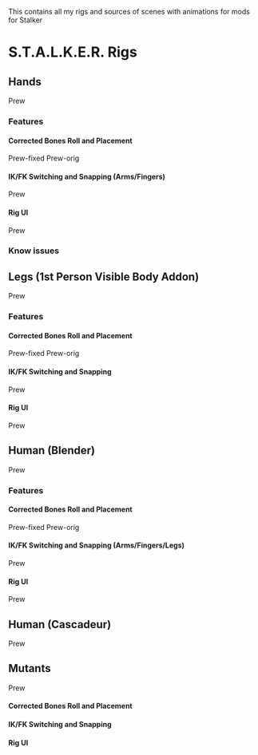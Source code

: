 This contains all my rigs and sources of scenes with animations for mods for Stalker
# S.T.A.L.K.E.R. Rigs
## Hands
Prew
### Features
#### Corrected Bones Roll and Placement
Prew-fixed
Prew-orig
#### IK/FK Switching and Snapping (Arms/Fingers)
Prew
#### Rig UI
Prew
### Know issues

## Legs (1st Person Visible Body Addon)
Prew
### Features
#### Corrected Bones Roll and Placement
Prew-fixed
Prew-orig
#### IK/FK Switching and Snapping
Prew
#### Rig UI
Prew

## Human (Blender)
Prew
### Features
#### Corrected Bones Roll and Placement
Prew-fixed
Prew-orig
#### IK/FK Switching and Snapping (Arms/Fingers/Legs)
Prew
#### Rig UI
Prew

## Human (Cascadeur)
Prew

## Mutants
Prew
#### Corrected Bones Roll and Placement
#### IK/FK Switching and Snapping
#### Rig UI
